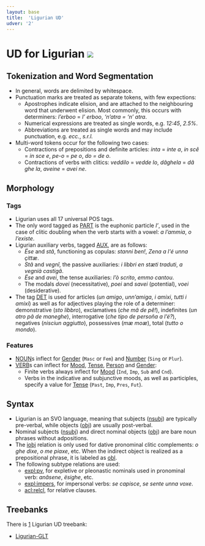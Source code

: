 ```yaml
---
layout: base
title:  'Ligurian UD'
udver: '2'
---
```


# UD for Ligurian <span class="flagspan"><img class="flag" src="../../flags/svg/IT-LIG.svg" /></span>

## Tokenization and Word Segmentation

* In general, words are delimited by whitespace.
* Punctuation marks are treated as separate tokens, with few expections:
  * Apostrophes indicate elision, and are attached to the neighbouring word that underwent elision. Most commonly, this occurs with determiners: _l’erboo_ = _l’ erboo_, _‘n’atra = ‘n’ atra_.
  * Numerical expressions are treated as single words, e.g. _12:45_, _2.5%_.
  * Abbreviations are treated as single words and may include punctuation, e.g. _ecc._, _s.r.l._
* Multi-word tokens occur for the following two cases:
  * Contractions of prepositions and definite articles: _inta_ = _inte a_, _in scê_ = _in sce e_, _pe-o_ = _pe o_, _do = de o_.
  * Contractions of verbs with clitics: _veddilo_ = _vedde lo_, _dâghela_ = _dâ ghe la_, _aveine_ = _avei ne_.

## Morphology

### Tags

* Ligurian uses all 17 universal POS tags.
* The only word tagged as [PART]() is the euphonic particle _l’_, used in the case of clitic doubling when the verb starts with a vowel: _a l’ammia_, _o l’existe_.
* Ligurian auxiliary verbs, tagged [AUX](), are as follows:
  * _Ëse_ and _stâ_, functioning as copulas: _stanni ben!_, _Zena a l'é unna çittæ_.
  * _Stâ_ and _vegnî_, the passive auxiliaries: _i libbri en stæti traduti_, _a vegnià castigâ_.
  * _Ëse_ and _avei_, the tense auxiliaries: _l’ò scrito_, _emmo cantou_.
  * The modals _dovei_ (necessitative), _poei_ and _savei_ (potential), _voei_ (desiderative).
* The tag [DET]() is used for articles (_un amigo_, _unn’amiga_, _i amixi_, _tutti i amixi_) as well as for adjectives playing the role of a determiner: demonstrative (_sto libbro_), exclamatives (_che mâ de pê!_), indefinites (_un atro pâ de maneghe_), interrogative (_che tipo de persoña a l’é?_), negatives (_nisciun aggiutto_), possessives (_mæ moæ_), total (_tutto o mondo_).

### Features

* [NOUN]()s inflect for [Gender]() (`Masc` or `Fem`) and [Number]() (`Sing` or `Plur`).
* [VERB]()s can inflect for [Mood](), [Tense](), [Person]() and [Gender]():
  * Finite verbs always inflect for [Mood]() (`Ind`, `Imp`, `Sub` and `Cnd`).
  * Verbs in the indicative and subjunctive moods, as well as participles, specify a value for [Tense]() (`Past`, `Imp`, `Pres`, `Fut`).

## Syntax

* Ligurian is an SVO language, meaning that subjects ([nsubj]()) are typically pre-verbal, while objects ([obj]()) are usually post-verbal.
* Nominal subjects ([nsubj]()) and direct nominal objects ([obj]()) are bare noun phrases without adpositions.
* The [iobj]() relation is only used for dative pronominal clitic complements: _o ghe dixe_, _o me piaxe_, etc. When the indirect object is realized as a prepositional phrase, it is labeled as [obl]().
* The following subtype relations are used:
  * [expl:pv](), for expletive or pleonastic nominals used in pronominal verb: _anâsene_, _ësighe_, etc.
  * [expl:impers](), for impersonal verbs: _se capisce_, _se sente unna voxe_.
  * [acl:relcl](), for relative clauses.

## Treebanks

There is [1](../treebanks/lij-comparison.html) Ligurian UD treebank:

  * [Ligurian-GLT](../treebanks/lij_glt/index.html)
